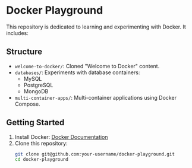 # Docker Playground

This repository is dedicated to learning and experimenting with Docker. It includes:

## Structure
- `welcome-to-docker/`: Cloned "Welcome to Docker" content.
- `databases/`: Experiments with database containers:
  - MySQL
  - PostgreSQL
  - MongoDB
- `multi-container-apps/`: Multi-container applications using Docker Compose.

## Getting Started
1. Install Docker: [Docker Documentation](https://docs.docker.com/get-docker/)
2. Clone this repository:
   ```bash
   git clone git@github.com:your-username/docker-playground.git
   cd docker-playground

